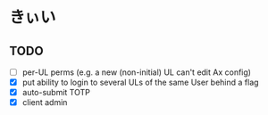 # きぃい

## TODO

- [ ] per-UL perms (e.g. a new (non-initial) UL can't edit Ax config)
- [x] put ability to login to several ULs of the same User behind a flag
- [x] auto-submit TOTP
- [x] client admin
